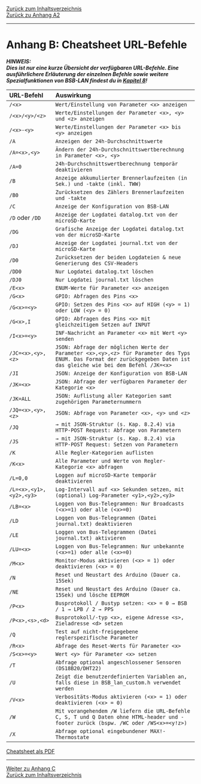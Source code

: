 [Zurück zum Inhaltsverzeichnis](inhaltsverzeichnis.md)  
[Zurück zu Anhang A2](anhang_a2.md)    
    
---
        

# Anhang B: Cheatsheet URL-Befehle
  
***HINWEIS:***  
***Dies ist nur eine kurze Übersicht der verfügbaren URL-Befehle. Eine ausführlichere Erläuterung der einzelnen Befehle sowie weitere Spezialfunktionen von BSB-LAN findest du in [Kapitel 8](kap08.md)!***  
   

| URL-Befehl            | Auswirkung                                                                    |
|:----------------------|:------------------------------------------------------------------------------|
|  `/<x>`               | `Wert/Einstellung von Parameter <x> anzeigen`
|  `/<x>/<y>/<z>`   | `Werte/Einstellungen der Parameter <x>, <y> und <z> anzeigen`  
|  `/<x>-<y>`         | `Werte/Einstellungen der Parameter <x> bis <y> anzeigen`  
|  `/A`                   | `Anzeigen der 24h-Durchschnittswerte`  
|  `/A=<x>,<y>`       | `Ändern der 24h-Durchschnittswertberechnung in Parameter <x>, <y>`  
|  `/A=0`                  | `24h-Durchschnittswertberechnung temporär deaktivieren`  
|  `/B`                   | `Anzeige akkumulierter Brennerlaufzeiten (in Sek.) und -takte (inkl. TWW)`  
|  `/B0`                  | `Zurücksetzen des Zählers Brennerlaufzeiten und -takte`  
|  `/C`                   | `Anzeige der Konfiguration von BSB-LAN`  
|  `/D` oder `/DD`         | `Anzeige der Logdatei datalog.txt von der microSD-Karte`  
|  `/DG`                  | `Grafische Anzeige der Logdatei datalog.txt von der microSD-Karte`  
|  `/DJ`                  | `Anzeige der Logdatei journal.txt von der microSD-Karte`  
|  `/D0`                  | `Zurücksetzen der beiden Logdateien & neue Generierung des CSV-Headers`  
|  `/DD0`               | `Nur Logdatei datalog.txt löschen`  
|  `/DJ0`               | `Nur Logdatei journal.txt löschen`  
|  `/E<x>`              | `ENUM-Werte für Parameter <x> anzeigen`  
|  `/G<x>`              | `GPIO: Abfragen des Pins <x>`  
|  `/G<x>=<y>`        | `GPIO: Setzen des Pins <x> auf HIGH (<y> = 1) oder LOW (<y> = 0)`  
|  `/G<x>,I`            | `GPIO: Abfragen des Pins <x> mit gleichzeitigem Setzen auf INPUT`  
|  `/I<x>=<y>`        | `INF-Nachricht an Parameter <x> mit Wert <y> senden`  
|  `/JC=<x>,<y>,<z>`   | `JSON: Abfrage der möglichen Werte der Parameter <x>,<y>,<z> für Parameter des Typs ENUM. Das Format der zurückgegeben Daten ist das gleiche wie bei dem Befehl /JK=<x>`  
|  `/JI`                   | `JSON: Anzeige der Konfiguration von BSB-LAN`  
|  `/JK=<x>`        	| `JSON: Abfrage der verfügbaren Parameter der Kategorie <x>`  
|  `/JK=ALL`          	| `JSON: Auflistung aller Kategorien samt zugehörigen Parameternummern`  
|  `/JQ=<x>,<y>,<z>`      | `JSON: Abfrage von Parameter <x>, <y> und <z>`  
|  `/JQ`                  | `→ mit JSON-Struktur (s. Kap. 8.2.4) via HTTP-POST Request: Abfrage von Parametern`
|  `/JS`                  | `→ mit JSON-Struktur (s. Kap. 8.2.4) via HTTP-POST Request: Setzen von Parametern`
|  `/K`                   | `Alle Regler-Kategorien auflisten`  
|  `/K<x>`              | `Alle Parameter und Werte von Regler-Kategorie <x> abfragen`  
|  `/L=0,0`               | `Loggen auf microSD-Karte temporär deaktivieren`  
|  `/L=<x>,<y1>,<y2>,<y3>`       | `Log-Intervall auf <x> Sekunden setzen, mit (optional) Log-Parameter <y1>,<y2>,<y3>`  
|  `/LB=<x>`            | `Loggen von Bus-Telegrammen: Nur Broadcasts (<x>=1) oder alle (<x>=0)`  
|  `/LD`                | `Loggen von Bus-Telegrammen (Datei journal.txt) deaktivieren`  
|  `/LE`                | `Loggen von Bus-Telegrammen (Datei journal.txt) aktivieren`  
|  `/LU=<x>`            | `Loggen von Bus-Telegrammen: Nur unbekannte (<x>=1) oder alle (<x>=0)`  
|  `/M<x>`              | `Monitor-Modus aktivieren (<x> = 1) oder deaktivieren (<x> = 0)`  
|  `/N`                   | `Reset und Neustart des Arduino (Dauer ca. 15Sek)`  
|  `/NE`                  | `Reset und Neustart des Arduino (Dauer ca. 15Sek) und lösche EEPROM`  
|  `/P<x>`              | `Busprotokoll / Bustyp setzen: <x> = 0 → BSB / 1 → LPB / 2 → PPS`  
|  `/P<x>,<s>,<d>`  | `Busprotokoll/-typ <x>, eigene Adresse <s>, Zieladresse <d> setzen`  
|  `/Q`                   | `Test auf nicht-freigegebene reglerspezifische Parameter`  
|  `/R<x>`              | `Abfrage des Reset-Werts für Parameter <x>`  
|  `/S<x>=<y>`        | `Wert <y> für Parameter <x> setzen`  
|  `/T`                   | `Abfrage optional angeschlossener Sensoren (DS18B20/DHT22)`  
|  `/U`                   | `Zeigt die benutzerdefinierten Variablen an, falls diese in BSB_lan_custom.h verwendet werden`  
|  `/V<x>`              | `Verbositäts-Modus aktivieren (<x> = 1) oder deaktivieren (<x> = 0)`  
|  `/W`                   | `Mit vorangehendem /W liefern die URL-Befehle C, S, T und Q Daten ohne HTML-header und -footer zurück (bspw. /WC oder /WS<x>=<y!z>)`  
|  `/X`                   | `Abfrage optional eingebundener MAX!-Thermostate`  

       
[Cheatsheet als PDF](https://github.com/1coderookie/BSB-LPB-LAN/raw/master/Cheatsheet_URL-Befehle.pdf)
    
---
    
     
[Weiter zu Anhang C](anhang_c.md)      
[Zurück zum Inhaltsverzeichnis](inhaltsverzeichnis.md)  


